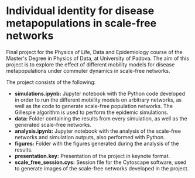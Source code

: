 # Individual identity for disease metapopulations in scale-free networks
Final project for the Physics of Life, Data and Epidemiology course of the Master's Degree in Physics of Data, at University of Padova. The aim of this project is to explore the effect of different mobility models for disease metapopulations under commuter dynamics in scale-free networks. 

The project consists of the following:
- **simulations.ipynb:** Jupyter notebook with the Python code developed in order to run the different mobility models on arbitrary networks, as well as the code to generate scale-free population networks. The Gillespie algorithm is used to perform the epidemic simulations.
- **data:** Folder containing the results from every simulation, as well as the generated scale-free networks.
- **analysis.ipynb:** Jupyter notebook with the analysis of the scale-free networks and simulation outputs, also performed with Python. 
- **figures:** Folder with the figures generated during the analysis of the results.
- **presentation.key:** Presentation of the project in keynote format.
- **scale_free_session.cys:** Session file for the Cytoscape software, used to generate images of the scale-free networks developed in the project.